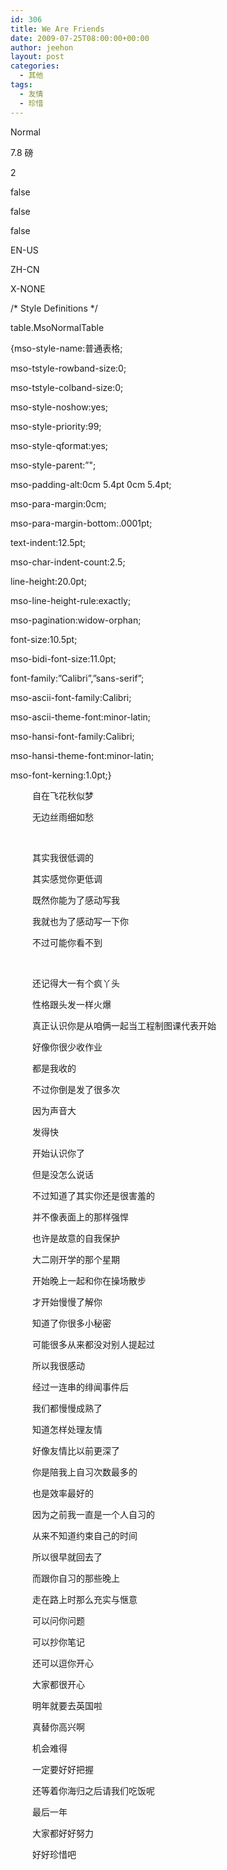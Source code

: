 ```yaml
---
id: 306
title: We Are Friends
date: 2009-07-25T08:00:00+00:00
author: jeehon
layout: post
categories:
  - 其他
tags:
  - 友情
  - 珍惜
---
```

<!--[if gte mso 9]>-->

Normal
    


7.8 磅
    

    
2

false
    
false
    
false

EN-US
    
ZH-CN
    
X-NONE

<!--[if gte mso 9]>-->

<!--[if gte mso 10]>-->

/\* Style Definitions \*/
   
table.MsoNormalTable
	  
{mso-style-name:普通表格;
	  
mso-tstyle-rowband-size:0;
	  
mso-tstyle-colband-size:0;
	  
mso-style-noshow:yes;
	  
mso-style-priority:99;
	  
mso-style-qformat:yes;
	  
mso-style-parent:&#8221;";
	  
mso-padding-alt:0cm 5.4pt 0cm 5.4pt;
	  
mso-para-margin:0cm;
	  
mso-para-margin-bottom:.0001pt;
	  
text-indent:12.5pt;
	  
mso-char-indent-count:2.5;
	  
line-height:20.0pt;
	  
mso-line-height-rule:exactly;
	  
mso-pagination:widow-orphan;
	  
font-size:10.5pt;
	  
mso-bidi-font-size:11.0pt;
	  
font-family:&#8221;Calibri&#8221;,&#8221;sans-serif&#8221;;
	  
mso-ascii-font-family:Calibri;
	  
mso-ascii-theme-font:minor-latin;
	  
mso-hansi-font-family:Calibri;
	  
mso-hansi-theme-font:minor-latin;
	  
mso-font-kerning:1.0pt;}

<p class="MsoNormal" style="text-indent: 26.25pt">
  <span style="font-family: 宋体">自在飞花秋似梦</span>
</p>

<p class="MsoNormal" style="text-indent: 26.25pt">
  <span style="font-family: 宋体">无边丝雨细如愁</span>
</p>

<p class="MsoNormal" style="text-indent: 26.25pt">
  <span lang="EN-US">&nbsp;</span>
</p>

<p class="MsoNormal" style="text-indent: 26.25pt">
  <span style="font-family: 宋体">其实我很低调的</span>
</p>

<p class="MsoNormal" style="text-indent: 26.25pt">
  <span style="font-family: 宋体">其实感觉你更低调</span>
</p>

<p class="MsoNormal" style="text-indent: 26.25pt">
  <span style="font-family: 宋体">既然你能为了感动写我</span>
</p>

<p class="MsoNormal" style="text-indent: 26.25pt">
  <span style="font-family: 宋体">我就也为了感动写一下你</span>
</p>

<p class="MsoNormal" style="text-indent: 26.25pt">
  <span style="font-family: 宋体">不过可能你看不到</span>
</p>

<p class="MsoNormal" style="text-indent: 26.25pt">
  <span lang="EN-US">&nbsp;</span>
</p>

<p class="MsoNormal" style="text-indent: 26.25pt">
  <span style="font-family: 宋体">还记得大一有个疯丫头</span>
</p>

<p class="MsoNormal" style="text-indent: 26.25pt">
  <span style="font-family: 宋体">性格跟头发一样火爆</span>
</p>

<p class="MsoNormal" style="text-indent: 26.25pt">
  <span style="font-family: 宋体">真正认识你是从咱俩一起当工程制图课代表开始</span>
</p>

<p class="MsoNormal" style="text-indent: 26.25pt">
  <span style="font-family: 宋体">好像你很少收作业</span>
</p>

<p class="MsoNormal" style="text-indent: 26.25pt">
  <span style="font-family: 宋体">都是我收的</span>
</p>

<p class="MsoNormal" style="text-indent: 26.25pt">
  <span style="font-family: 宋体">不过你倒是发了很多次</span>
</p>

<p class="MsoNormal" style="text-indent: 26.25pt">
  <span style="font-family: 宋体">因为声音大</span>
</p>

<p class="MsoNormal" style="text-indent: 26.25pt">
  <span style="font-family: 宋体">发得快</span>
</p>

<p class="MsoNormal" style="text-indent: 26.25pt">
  <span style="font-family: 宋体">开始认识你了</span>
</p>

<p class="MsoNormal" style="text-indent: 26.25pt">
  <span style="font-family: 宋体">但是没怎么说话</span>
</p>

<p class="MsoNormal" style="text-indent: 26.25pt">
  <span style="font-family: 宋体">不过知道了其实你还是很害羞的</span>
</p>

<p class="MsoNormal" style="text-indent: 26.25pt">
  <span style="font-family: 宋体">并不像表面上的那样强悍</span>
</p>

<p class="MsoNormal" style="text-indent: 26.25pt">
  <span style="font-family: 宋体">也许是故意的自我保护</span>
</p>

<p class="MsoNormal" style="text-indent: 26.25pt">
  <span style="font-family: 宋体">大二刚开学的那个星期</span>
</p>

<p class="MsoNormal" style="text-indent: 26.25pt">
  <span style="font-family: 宋体">开始晚上一起和你在操场散步</span>
</p>

<p class="MsoNormal" style="text-indent: 26.25pt">
  <span style="font-family: 宋体">才开始慢慢了解你</span>
</p>

<p class="MsoNormal" style="text-indent: 26.25pt">
  <span style="font-family: 宋体">知道了你很多小秘密</span>
</p>

<p class="MsoNormal" style="text-indent: 26.25pt">
  <span style="font-family: 宋体">可能很多从来都没对别人提起过</span>
</p>

<p class="MsoNormal" style="text-indent: 26.25pt">
  <span style="font-family: 宋体">所以我很感动</span>
</p>

<p class="MsoNormal" style="text-indent: 26.25pt">
  <span style="font-family: 宋体">经过一连串的绯闻事件后</span>
</p>

<p class="MsoNormal" style="text-indent: 26.25pt">
  <span style="font-family: 宋体">我们都慢慢成熟了</span>
</p>

<p class="MsoNormal" style="text-indent: 26.25pt">
  <span style="font-family: 宋体">知道怎样处理友情</span>
</p>

<p class="MsoNormal" style="text-indent: 26.25pt">
  <span style="font-family: 宋体">好像友情比以前更深了</span>
</p>

<p class="MsoNormal" style="text-indent: 26.25pt">
  <span style="font-family: 宋体">你是陪我上自习次数最多的</span>
</p>

<p class="MsoNormal" style="text-indent: 26.25pt">
  <span style="font-family: 宋体">也是效率最好的</span>
</p>

<p class="MsoNormal" style="text-indent: 26.25pt">
  <span style="font-family: 宋体">因为之前我一直是一个人自习的</span>
</p>

<p class="MsoNormal" style="text-indent: 26.25pt">
  <span style="font-family: 宋体">从来不知道约束自己的时间</span>
</p>

<p class="MsoNormal" style="text-indent: 26.25pt">
  <span style="font-family: 宋体">所以很早就回去了</span>
</p>

<p class="MsoNormal" style="text-indent: 26.25pt">
  <span style="font-family: 宋体">而跟你自习的那些晚上</span>
</p>

<p class="MsoNormal" style="text-indent: 26.25pt">
  <span style="font-family: 宋体">走在路上时那么充实与惬意</span>
</p>

<p class="MsoNormal" style="text-indent: 26.25pt">
  <span style="font-family: 宋体">可以问你问题</span>
</p>

<p class="MsoNormal" style="text-indent: 26.25pt">
  <span style="font-family: 宋体">可以抄你笔记</span>
</p>

<p class="MsoNormal" style="text-indent: 26.25pt">
  <span style="font-family: 宋体">还可以逗你开心</span>
</p>

<p class="MsoNormal" style="text-indent: 26.25pt">
  <span style="font-family: 宋体">大家都很开心</span>
</p>

<p class="MsoNormal" style="text-indent: 26.25pt">
  <span style="font-family: 宋体">明年就要去英国啦</span>
</p>

<p class="MsoNormal" style="text-indent: 26.25pt">
  <span style="font-family: 宋体">真替你高兴啊</span>
</p>

<p class="MsoNormal" style="text-indent: 26.25pt">
  <span style="font-family: 宋体">机会难得</span>
</p>

<p class="MsoNormal" style="text-indent: 26.25pt">
  <span style="font-family: 宋体">一定要好好把握</span>
</p>

<p class="MsoNormal" style="text-indent: 26.25pt">
  <span style="font-family: 宋体">还等着你海归之后请我们吃饭呢</span>
</p>

<p class="MsoNormal" style="text-indent: 26.25pt">
  <span style="font-family: 宋体">最后一年</span>
</p>

<p class="MsoNormal" style="text-indent: 26.25pt">
  <span style="font-family: 宋体">大家都好好努力</span>
</p>

<p class="MsoNormal" style="text-indent: 26.25pt">
  <span style="font-family: 宋体">好好珍惜吧</span>
</p>